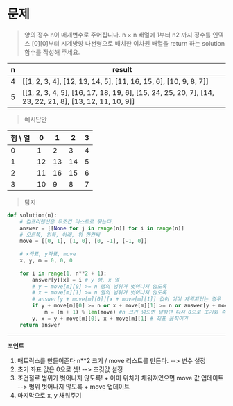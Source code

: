# 문제
> 양의 정수 n이 매개변수로 주어집니다. n × n 배열에 1부터 n2 까지 정수를 인덱스 [0][0]부터 시계방향 나선형으로 배치한 이차원 배열을 return 하는 solution 함수를 작성해 주세요.

|n|result|
|--|--|
|4|	[[1, 2, 3, 4], [12, 13, 14, 5], [11, 16, 15, 6], [10, 9, 8, 7]]|
|5|	[[1, 2, 3, 4, 5], [16, 17, 18, 19, 6], [15, 24, 25, 20, 7], [14, 23, 22, 21, 8], [13, 12, 11, 10, 9]]|


> 예시답안

|행 \ 열|	0|	1|	2|	3|
|--|--|--|--|--|
|0|	 1|	 2|	 3| 4|
|1|	12|	13|	14|	5|
|2|	11|	16|	15|	6|
|3|	10|	9|	8|	7|


> 답지
```python
def solution(n):
    # 컴프리헨션은 무조건 리스트로 묶는다.
    answer = [[None for j in range(n)] for i in range(n)]
    # 오른쪽, 왼쪽, 아래, 위 한칸씩
    move = [[0, 1], [1, 0], [0, -1], [-1, 0]]
    
    # x좌표, y좌표, move
    x, y, m = 0, 0, 0
    
    for i in range(1, n**2 + 1):
        answer[y][x] = i # y 행, x 열
        # y + move[m][0] >= n 행의 범위가 벗어나지 않도록
        # x + move[m][1] >= n 열의 범위가 벗어나지 않도록
        # answer[y + move[m][0]][x + move[m][1]] 값이 이미 채워져있는 경우 
        if y + move[m][0] >= n or x + move[m][1] >= n or answer[y + move[m][0]][x + move[m][1]]:
            m = (m + 1) % len(move) #n 크기 넘으면 달하면 다시 0으로 초기화 즉, 0,1,2,3
        y, x = y + move[m][0], x + move[m][1] # 죄표 움직이기
    return answer
```


---------------------
**포인트**
1. 매트릭스를 만들어준다 n**2 크기 / move 리스트를 만든다. --> 변수 설정
3. 초기 좌표 값은 0으로 셋! --> 초깃값 설정
4. 조건절로 범위가 벗어나지 않도록! + 이미 위치가 채워져있으면 move 값 업데이트 --> 범위 벗어나지 않도록 + move 업데이트
5. 마지막으로 x, y 채워주기

